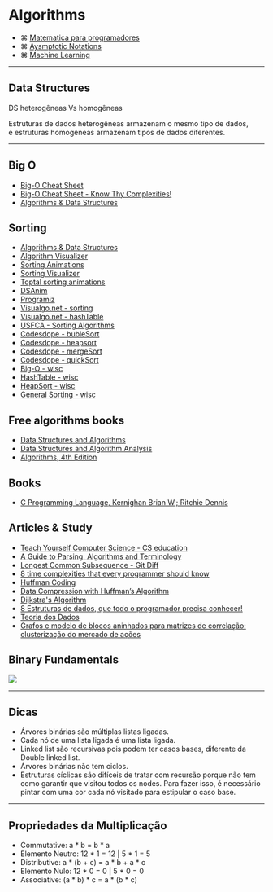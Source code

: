 # Algorithms

- ⌘ [Matematica para programadores](https://github.com/Webschool-io/matematica-para-programadores)
- ⌘ [Aysmptotic Notations](https://www.studytonight.com/data-structures/aysmptotic-notations)
- ⌘ [Machine Learning](https://github.com/microsoft/ML-For-Beginners)

---

## Data Structures

DS heterogêneas Vs homogêneas

Estruturas de dados heterogêneas armazenam o mesmo tipo de dados, e estruturas homogêneas armazenam tipos de dados diferentes.

---

## Big O
- [Big-O Cheat Sheet](https://bigocheatsheet.io/?dark-mode=true)
- [Big-O Cheat Sheet - Know Thy Complexities!](https://www.bigocheatsheet.com/)
- [Algorithms & Data Structures](https://cooervo.github.io/Algorithms-DataStructures-BigONotation/index.html)

## Sorting
- [Algorithms & Data Structures](https://cooervo.github.io/Algorithms-DataStructures-BigONotation/algorithms.html)
- [Algorithm Visualizer](https://algorithm-visualizer.org/branch-and-bound/binary-search)
- [Sorting Animations](http://sorting.at/#)
- [Sorting Visualizer](https://karimelghamry.github.io/sorting-visualizer/)
- [Toptal sorting animations](https://www.toptal.com/developers/sorting-algorithms)
- [DSAnim](http://cathyatseneca.github.io/DSAnim/web/insertion.html)
- [Programiz](https://www.programiz.com/dsa/shell-sort)
- [Visualgo.net - sorting](https://visualgo.net/en/sorting)
- [Visualgo.net - hashTable](https://visualgo.net/en/hashtable)
- [USFCA - Sorting Algorithms](https://www.cs.usfca.edu/~galles/visualization/ComparisonSort.html)
- [Codesdope - bubleSort](https://www.codesdope.com/course/algorithms-bubble-sort/)
- [Codesdope - heapsort](https://www.codesdope.com/course/algorithms-heapsort/)
- [Codesdope - mergeSort](https://www.codesdope.com/course/algorithms-merge-sort/)
- [Codesdope - quickSort](https://www.codesdope.com/course/algorithms-quicksort/)
- [Big-O - wisc](http://pages.cs.wisc.edu/~mcw/cs367/lectures/bigO.html)
- [HashTable - wisc](http://pages.cs.wisc.edu/~mcw/cs367/lectures/hashtables.html)
- [HeapSort - wisc](http://pages.cs.wisc.edu/~mcw/cs367/lectures/heaps.html)
- [General Sorting - wisc](http://pages.cs.wisc.edu/~mcw/cs367/lectures/sorting.html)

## Free algorithms books 
- [Data Structures and Algorithms](https://cathyatseneca.gitbooks.io/data-structures-and-algorithms/content/)
- [Data Structures and Algorithm Analysis](http://people.cs.vt.edu/~shaffer/Book/JAVA3e20130328.pdf)
- [Algorithms, 4th Edition](https://algs4.cs.princeton.edu/20sorting/)

## Books
- [C Programming Language, Kernighan Brian W.; Ritchie Dennis](https://www.amazon.com.br/dp/B009ZUZ9FW/ref=dp-kindle-redirect?_encoding=UTF8&btkr=1)

## Articles & Study

- [Teach Yourself Computer Science - CS education](https://teachyourselfcs.com/)
- [A Guide to Parsing: Algorithms and Terminology](https://tomassetti.me/guide-parsing-algorithms-terminology/)
- [Longest Common Subsequence - Git Diff](https://gabrielschade.github.io/2019/01/07/algoritmo-LCS.html)
- [8 time complexities that every programmer should know](https://adrianmejia.com/most-popular-algorithms-time-complexity-every-programmer-should-know-free-online-tutorial-course/)
- [Huffman Coding](https://www.programiz.com/dsa/huffman-coding)
- [Data Compression with Huffman’s Algorithm](https://freecontent.manning.com/data-compression-with-huffmans-algorithm/)
- [Dijkstra's Algorithm](https://www.programiz.com/dsa/dijkstra-algorithm)
- [8 Estruturas de dados, que todo o programador precisa conhecer!](https://brasap.com.br/8-estruturas-de-dados-que-todo-o-programador-precisa-conhecer/)
- [Teoria dos Dados](https://insper.github.io/Z01.1/Teoria-Dados/)
- [Grafos e modelo de blocos aninhados para matrizes de correlação: clusterização do mercado de ações](https://devmessias.github.io/pt-br/post/nsbm_sp500_stock_market_disparity_filter/#)

## Binary Fundamentals

<img src="https://i.imgur.com/KxpFboc.png" />

---

## Dicas

- Árvores binárias são múltiplas listas ligadas.
- Cada nó de uma lista ligada é uma lista ligada.
- Linked list são recursivas pois podem ter casos bases, diferente da Double linked list.
- Árvores binárias não tem ciclos.
- Estruturas cíclicas são difíceis de tratar com recursão porque não tem como garantir que visitou todos os nodes. Para fazer isso, é necessário pintar com uma cor cada nó visitado para estipular o caso base.

---

## Propriedades da Multiplicação

- Commutative: a * b = b * a
- Elemento Neutro: 12 * 1 = 12 | 5 * 1 = 5
- Distributive: a * (b + c) = a * b + a * c
- Elemento Nulo: 12 * 0 = 0 | 5 * 0 = 0
- Associative: (a * b) * c = a * (b * c)